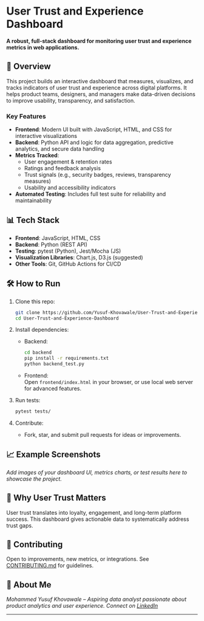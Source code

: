 # User Trust and Experience Dashboard

**A robust, full-stack dashboard for monitoring user trust and experience metrics in web applications.**

## 🚀 Overview

This project builds an interactive dashboard that measures, visualizes, and tracks indicators of user trust and experience across digital platforms. It helps product teams, designers, and managers make data-driven decisions to improve usability, transparency, and satisfaction.

### Key Features

- **Frontend**: Modern UI built with JavaScript, HTML, and CSS for interactive visualizations
- **Backend**: Python API and logic for data aggregation, predictive analytics, and secure data handling
- **Metrics Tracked**: 
  - User engagement & retention rates
  - Ratings and feedback analysis
  - Trust signals (e.g., security badges, reviews, transparency measures)
  - Usability and accessibility indicators
- **Automated Testing**: Includes full test suite for reliability and maintainability

## 📊 Tech Stack

- **Frontend**: JavaScript, HTML, CSS
- **Backend**: Python (REST API)
- **Testing**: pytest (Python), Jest/Mocha (JS)
- **Visualization Libraries**: Chart.js, D3.js (suggested)
- **Other Tools**: Git, GitHub Actions for CI/CD

## 🛠️ How to Run

1. Clone this repo:
   ```bash
   git clone https://github.com/Yusuf-Khovawale/User-Trust-and-Experience-Dashboard.git
   cd User-Trust-and-Experience-Dashboard
   ```

2. Install dependencies:
   - Backend:  
     ```bash
     cd backend
     pip install -r requirements.txt
     python backend_test.py
     ```
   - Frontend:  
     Open `frontend/index.html` in your browser, or use local web server for advanced features.

3. Run tests:
   ```bash
   pytest tests/
   ```
4. Contribute:
   - Fork, star, and submit pull requests for ideas or improvements.

## 📈 Example Screenshots

*Add images of your dashboard UI, metrics charts, or test results here to showcase the project.*

## 🧐 Why User Trust Matters

User trust translates into loyalty, engagement, and long-term platform success. This dashboard gives actionable data to systematically address trust gaps.

## 🤝 Contributing

Open to improvements, new metrics, or integrations. See [CONTRIBUTING.md](CONTRIBUTING.md) for guidelines.

## 👤 About Me

*Mohammed Yusuf Khovawale – Aspiring data analyst passionate about product analytics and user experience. Connect on [LinkedIn](https://www.linkedin.com/in/yusuf-khovawale/)*

---

